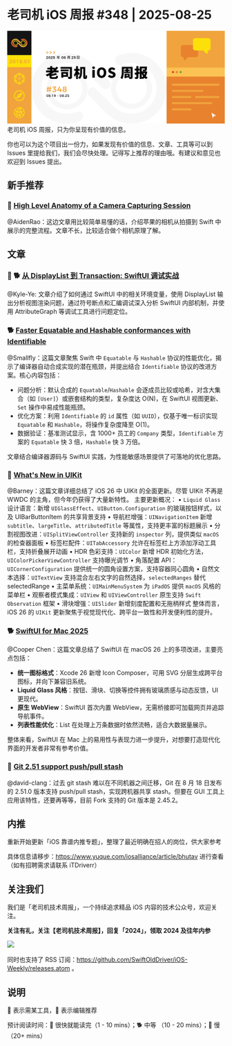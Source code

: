 # 老司机 iOS 周报 #348 | 2025-08-25

![ios-weekly](https://github.com/SwiftOldDriver/iOS-Weekly/blob/master/assets/weekly-header/348.jpg?raw=true)
老司机 iOS 周报，只为你呈现有价值的信息。

你也可以为这个项目出一份力，如果发现有价值的信息、文章、工具等可以到 Issues 里提给我们，我们会尽快处理。记得写上推荐的理由哦。有建议和意见也欢迎到 Issues 提出。

## 新手推荐

### 🐎 [High Level Anatomy of a Camera Capturing Session](https://mfaani.com/posts/ios/swiftui-camera-learnings/)

@AidenRao：这边文章用比较简单易懂的话，介绍苹果的相机从拍摄到 Swift 中展示的完整流程。文章不长，比较适合做个相机原理了解。

## 文章

### 🌟 🐕 [从 DisplayList 到 Transaction: SwiftUI 调试实战](https://kyleye.top/posts/swiftui-debug-analysis)

@Kyle-Ye: 文章介绍了如何通过 SwiftUI 中的相关环境变量，使用 DisplayList 输出分析视图渲染问题，通过符号断点和汇编调试深入分析 SwiftUI 内部机制，并使用 AttributeGraph 等调试工具进行问题定位。

### 🐕 [Faster Equatable and Hashable conformances with Identifiable](https://erkek.in/faster-equatable-and-hashable-conformances-with-identifiable)

@Smallfly：这篇文章聚焦 Swift 中 `Equatable` 与 `Hashable` 协议的性能优化，揭示了编译器自动合成实现的潜在瓶颈，并提出结合 `Identifiable` 协议的改进方案。核心内容包括：

- 问题分析：默认合成的 `Equatable`/`Hashable` 会逐成员比较或哈希，对含大集合（如 `[User]`）或嵌套结构的类型，复杂度达 O(N)，在 SwiftUI 视图更新、`Set` 操作中易成性能瓶颈。
- 优化方案：利用 `Identifiable` 的 `id` 属性（如 `UUID`），仅基于唯一标识实现 `Equatable` 和 `Hashable`，将操作复杂度降至 O(1)。
- 数据验证：基准测试显示，含 1000+ 员工的 `Company` 类型，`Identifiable` 方案的 `Equatable` 快 3 倍，`Hashable` 快 3 万倍。

文章结合编译器源码与 SwiftUI 实践，为性能敏感场景提供了可落地的优化思路。

### 🐢 [What's New in UIKit](https://sebvidal.com/blog/whats-new-in-uikit-26/)

@Barney：这篇文章详细总结了 iOS 26 中 UIKit 的全面更新。尽管 UIKit 不再是 WWDC 的主角，但今年仍获得了大量新特性。
主要更新概况：
	•	`Liquid Glass` 设计语言：新增 `UIGlassEffect`、`UIButton.Configuration` 的玻璃按钮样式，以及 UIBarButtonItem 的共享背景支持
	•	导航栏增强：`UINavigationItem` 新增 `subtitle`、`largeTitle`、`attributedTitle` 等属性，支持更丰富的标题展示
	•	分割视图改进：`UISplitViewController` 支持新的 `inspector` 列，提供类似 `macOS` 的检查器面板
	•	标签栏配件：`UITabAccessory` 允许在标签栏上方添加浮动工具栏，支持折叠展开动画
	•	HDR 色彩支持：`UIColor` 新增 HDR 初始化方法，`UIColorPickerViewController` 支持曝光调节
	•	角落配置 API：`UICornerConfiguration` 提供统一的圆角设置方案，支持容器同心圆角
	•	自然文本选择：`UITextView` 支持混合左右文字的自然选择，`selectedRanges` 替代 selectedRange
	•	主菜单系统：`UIMainMenuSystem` 为 `iPadOS` 提供 `macOS` 风格的菜单栏
	•	观察者模式集成：`UIView` 和 `UIViewController` 原生支持 `Swift Observation` 框架
	•	滑块增强：`UISlider` 新增刻度配置和无拖柄样式
整体而言，iOS 26 的 `UIKit` 更新聚焦于视觉现代化、跨平台一致性和开发便利性的提升。

### 🐕 [SwiftUI for Mac 2025](https://troz.net/post/2025/swiftui-mac-2025/)

@Cooper Chen：这篇文章总结了 SwiftUI 在 macOS 26 上的多项改进，主要亮点包括：

-  **统一图标格式**：Xcode 26 新增 Icon Composer，可用 SVG 分层生成跨平台图标，并向下兼容旧系统。
-  **Liquid Glass 风格**：按钮、滑块、切换等控件拥有玻璃质感与动态反馈，UI 更现代。
-  **原生 WebView**：SwiftUI 首次内置 WebView，无需桥接即可加载网页并追踪导航事件。
-  **列表性能优化**：List 在处理上万条数据时依然流畅，适合大数据量展示。

整体来看，SwiftUI 在 Mac 上的易用性与表现力进一步提升，对想要打造现代化界面的开发者非常有参考价值。

### 🐎 [Git 2.51 support push/pull stash](https://github.blog/open-source/git/highlights-from-git-2-51/)

@david-clang：过去 git stash 难以在不同机器之间迁移，Git 在 8 月 18 日发布的 2.51.0 版本支持 push/pull stash，实现跨机器共享 stash。但要在 GUI 工具上应用该特性，还要再等等，目前 Fork 支持的 Git 版本是 2.45.2。

## 内推

重新开始更新「iOS 靠谱内推专题」，整理了最近明确在招人的岗位，供大家参考

具体信息请移步：https://www.yuque.com/iosalliance/article/bhutav 进行查看（如有招聘需求请联系 iTDriverr）

## 关注我们

我们是「老司机技术周报」，一个持续追求精品 iOS 内容的技术公众号，欢迎关注。

**关注有礼，关注【老司机技术周报】，回复「2024」，领取 2024 及往年内参**

![](https://github.com/SwiftOldDriver/iOS-Weekly/blob/master/assets/qrcode_for_wechat.jpg?raw=true)

同时也支持了 RSS 订阅：https://github.com/SwiftOldDriver/iOS-Weekly/releases.atom 。

## 说明

🚧 表示需某工具，🌟 表示编辑推荐

预计阅读时间：🐎 很快就能读完（1 - 10 mins）；🐕 中等 （10 - 20 mins）；🐢 慢（20+ mins）
